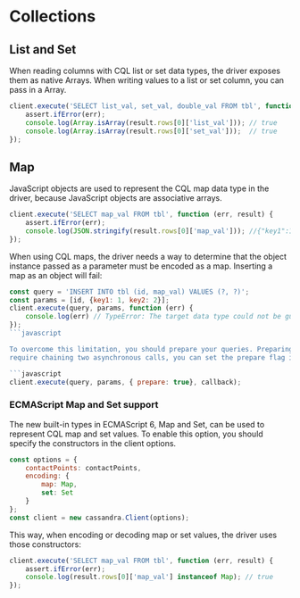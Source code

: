 # Collections

## List and Set 

When reading columns with CQL list or set data types, the driver exposes them as native Arrays. When writing values to a
list or set column, you can pass in a Array.

```javascript
client.execute('SELECT list_val, set_val, double_val FROM tbl', function (err, result) {
    assert.ifError(err);
    console.log(Array.isArray(result.rows[0]['list_val'])); // true
    console.log(Array.isArray(result.rows[0]['set_val']));  // true
});
```

## Map 

JavaScript objects are used to represent the CQL map data type in the driver, because JavaScript objects are associative
arrays.

```javascript
client.execute('SELECT map_val FROM tbl', function (err, result) {
    assert.ifError(err);
    console.log(JSON.stringify(result.rows[0]['map_val'])); //{"key1":1,"key2":2}
});
```

When using CQL maps, the driver needs a way to determine that the object instance passed as a parameter must be encoded
 as a map. Inserting a map as an object will fail:

```javascript
const query = 'INSERT INTO tbl (id, map_val) VALUES (?, ?)';
const params = [id, {key1: 1, key2: 2}];
client.execute(query, params, function (err) {
    console.log(err) // TypeError: The target data type could not be guessed
});
```javascript

To overcome this limitation, you should prepare your queries. Preparing and executing statements in the driver does not
require chaining two asynchronous calls, you can set the prepare flag in the query options and the driver will handle the rest. The previous query, using the prepare flag, will succeed:

```javascript
client.execute(query, params, { prepare: true}, callback);
```

### ECMAScript Map and Set support 

The new built-in types in ECMAScript 6, Map and Set, can be used to represent CQL map and set values. To enable this option, you should specify the constructors in the client options.

```javascript
const options = {
    contactPoints: contactPoints,
    encoding: { 
        map: Map,
        set: Set
    }
};
const client = new cassandra.Client(options);
```

This way, when encoding or decoding map or set values, the driver uses those constructors:

```javascript
client.execute('SELECT map_val FROM tbl', function (err, result) {
    assert.ifError(err);
    console.log(result.rows[0]['map_val'] instanceof Map); // true
});
```